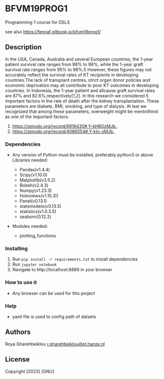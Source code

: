 # BFVM19PROG1
Programming 1 course for DSLS

see also https://fennaf.gitbook.io/bfvm19prog1/

## Description
In the USA, Canada, Australia and several European countries, the 1-year patient survival rate ranges from 98% to 99%, while the 1-year graft survival rate ranges from 95% to 98%.5 However, these figures may not accurately reflect the survival rates of KT recipients in developing countries.The lack of
transplant centres, strict organ donor policies and economic deprivation may all contribute to poor KT outcomes in developing countries. In Indonesia, the 1-year patient and allcause graft survival rates are 87% and 82.6%,respectively[1,2]. In this research we considered 5 important factors in the rate of death after the kidney transplantation. These parameters are diabete, BMI, smoking, and type of dialysis. At last we recognized that among these parameters, overweight might be mentnithind as one of the important factors.

1. https://zenodo.org/record/6916430#.Y-kH8OzMJb_
2. https://zenodo.org/record/4086554#.Y-kIo-zMJb_


### Dependencies

* Any version of Python must be installed, preferably python3 or above
Libraries needed:
    - Pandas(v1.4.4)
    - Scipy(v1.10.0)
    - Matplotlib(v3.5.2)
    - Bokeh(v2.4.3)
    - Numpy(v1.23.3)
    - Holoviews(v1.15.3)) 
    - Panel(v0.13.1)
    - statsmodels(v0.13.5)
    - statistics(v1.0.3.5)
    - seaborn(0.12.2)



* Modules needed: 
    - plotting_functions


### Installing

1. Run `pip install -r requirements.txt` to install dependencies
2. Run `jupyter notebook`
7. Navigate to http://localhost:8889 in your browser


### How to use it

* Any browser can be used for this project

### Help
* yaml file is used to config path of datsets

## Authors
Roya Gharehbeiklou
r.gharehbeiklou@st.hanze.nl

## License
Copyright [2023] [GNU]
